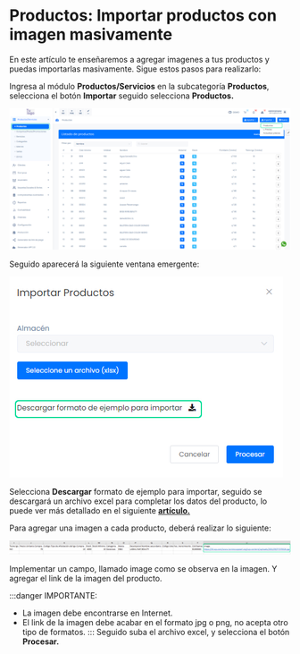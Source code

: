 # Productos: Importar productos con imagen masivamente

En este artículo te enseñaremos a agregar imagenes a tus productos y puedas importarlas masivamente. Sigue estos pasos para realizarlo:

Ingresa al módulo **Productos/Servicios** en la subcategoría **Productos**, selecciona el botón **Importar** seguido selecciona **Productos.**

![img1](img/Productos_Importar-productos-con-imagen-masivamente_01.jpg)

Seguido aparecerá la siguiente ventana emergente:

![img2](img/Productos_Importar-productos-con-imagen-masivamente_02.jpg)

Selecciona **Descargar** formato de ejemplo para importar, seguido se descargará un archivo excel para completar los datos del producto, lo puede ver más detallado en el siguiente **[artículo.](https://fastura.github.io/documentacion/productos-servicios/Productos-Listas-de-Precio-Importar-Masivamente)**

Para agregar una imagen a cada producto, deberá realizar lo siguiente:

![img3](img/Productos_Importar-productos-con-imagen-masivamente_03.jpg)

Implementar un campo, llamado image como se observa en la imagen. Y agregar el link de la imagen del producto.

:::danger IMPORTANTE:
* La imagen debe encontrarse en Internet.
* El link de la imagen debe acabar en el formato jpg o png, no acepta otro tipo de formatos.
:::
Seguido suba el archivo excel, y selecciona el botón **Procesar.**
